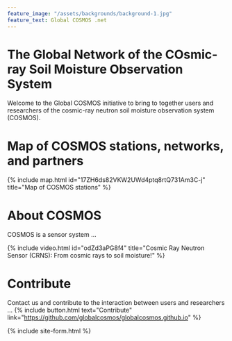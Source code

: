 ```yaml
---
feature_image: "/assets/backgrounds/background-1.jpg"
feature_text: Global COSMOS .net
---
```


# The Global Network of the COsmic-ray Soil Moisture Observation System

Welcome to the Global COSMOS initiative to bring to together users and researchers
of the cosmic-ray neutron soil moisture observation system (COSMOS).

# Map of COSMOS stations, networks, and partners

{% include map.html id="17ZH6ds82VKW2UWd4ptq8rtQ731Am3C-j" title="Map of COSMOS stations" %}

# About COSMOS

COSMOS is a sensor system ...

{% include video.html id="odZd3aPG8f4" title="Cosmic Ray Neutron Sensor (CRNS): From cosmic rays to soil moisture!" %}

# Contribute

Contact us and contribute to the interaction between users and researchers ...
{% include button.html text="Contribute" link="https://github.com/globalcosmos/globalcosmos.github.io" %}

{% include site-form.html %}
